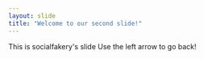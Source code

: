```yaml
---
layout: slide
title: "Welcome to our second slide!"
---
```

This is socialfakery's slide
Use the left arrow to go back!
